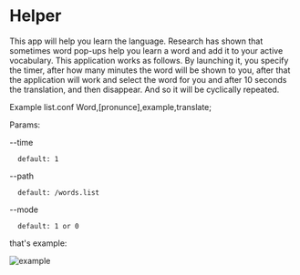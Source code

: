# Helper
This app will help you learn the language. Research has shown that sometimes word pop-ups help you learn a word and add it to your active vocabulary. This application works as follows. By launching it, you specify the timer, after how many minutes the word will be shown to you, after that the application will work and select the word for you and after 10 seconds the translation, and then disappear. And so it will be cyclically repeated.

Example list.conf
    Word,[pronunce],example,translate;

Params:

  --time 
  
      default: 1
  --path 
  
      default: /words.list
  --mode 
  
      default: 1 or 0

that's example:

![example](https://github.com/seout/Helper/assets/113185077/2a60e8dc-b23c-461b-b1a5-58acbb54655b)
